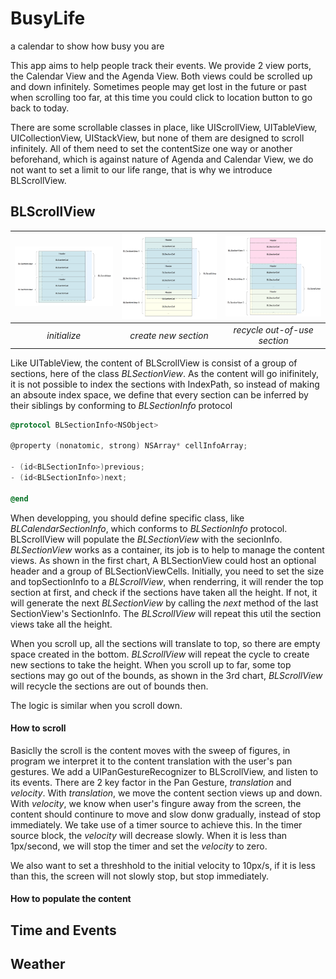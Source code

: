 # BusyLife
a calendar to show how busy you are

This app aims to help people track their events. We provide 2 view ports, the Calendar View and the Agenda View. Both views could be scrolled up and down infinitely. Sometimes people may get lost in the future or past when scrolling too far, at this time you could click to location button to go back to today.

There are some scrollable classes in place, like UIScrollView, UITableView, UICollectionView, UIStackView, but none of them are designed to scroll infinitely. All of them need to set the contentSize one way or another beforehand, which is against nature of Agenda and Calendar View, we do not want to set a limit to our life range, that is why we introduce BLScrollView.

## BLScrollView
| <img src="https://raw.githubusercontent.com/neolcs/BusyLife/master/chart/basic.png" width="400" title="Optional title"/> | <img src="https://raw.githubusercontent.com/neolcs/BusyLife/master/chart/scroll-create.png" width="400"/> | <img src="https://raw.githubusercontent.com/neolcs/BusyLife/master/chart/scroll-recycle.png" width="400"/> |
|:--:|:--:|:--:|
| *initialize* |*create new section* |*recycle out-of-use section* |


Like UITableView, the content of BLScrollView is consist of a group of sections, here of the class _BLSectionView_. As the content will go inifinitely, it is not possible to index the sections with IndexPath, so instead of making an absoute index space, we define that every section can be inferred by their siblings by conforming to _BLSectionInfo_ protocol
```Objective-C
@protocol BLSectionInfo<NSObject>

@property (nonatomic, strong) NSArray* cellInfoArray;

- (id<BLSectionInfo>)previous;
- (id<BLSectionInfo>)next;

@end
```

When developping, you should define specific class, like _BLCalendarSectionInfo_, which conforms to _BLSectionInfo_ protocol. BLScrollView will populate the _BLSectionView_ with the secionInfo. _BLSectionView_ works as a container, its job is to help to manage the content views. As shown in the first chart, A BLSectionView could host an optional header and a group of BLSectionViewCells. Initially, you need to set the size and topSectionInfo to a _BLScrollView_, when renderring, it will render the top section at first, and check if the sections have taken all the height. If not, it will generate the next _BLSectionView_ by calling the _next_ method of the last SectionView's SectionInfo. The _BLScrollView_ will repeat this util the section views take all the height. 

When you scroll up, all the sections will translate to top, so there are empty space created in the bottom. _BLScrollView_ will repeat the cycle to create new sections to take the height. When you scroll up to far, some top sections may go out of the bounds, as shown in the 3rd chart, _BLScrollView_ will recycle the sections are out of bounds then.

The logic is similar when you scroll down.

#### How to scroll 

Basiclly the scroll is the content moves with the sweep of figures, in program we interpret it to the content translation with the user's pan gestures.
We add a UIPanGestureRecognizer to BLScrollView, and listen to its events. There are 2 key factor in the Pan Gesture, _translation_ and _velocity_. With _translation_, we move the content section views up and down. With _velocity_, we know when user's fingure away from the screen, the content should continure to move and slow donw gradually, instead of stop immediately. We take use of a timer source to achieve this. In the timer source block, the _velocity_ will decrease slowly. When it is less than 1px/second, we will stop the timer and set the _velocity_ to zero. 

We also want to set a threshhold to the initial velocity to 10px/s, if it is less than this, the screen will not slowly stop, but stop immediately.

#### How to populate the content

## Time and Events


## Weather

